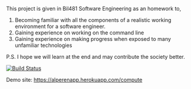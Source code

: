 This project is given in Bil481 Software Engineering as an homework to,

1. Becoming familiar with all the components of a realistic working environment for a software engineer.
2. Gaining experience on working on the command line
3. Gaining experience on making progress when exposed to many unfamiliar technologies




P.S. I hope we will learn at the end and may contribute the society better.

[![Build Status](https://travis-ci.org/AlperenElbasan/myDemoApp.svg?branch=master)](https://travis-ci.org/AlperenElbasan/myDemoApp)


Demo site: https://alperenapp.herokuapp.com/compute

